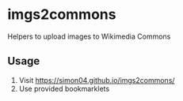 # imgs2commons
Helpers to upload images to Wikimedia Commons

## Usage
1. Visit https://simon04.github.io/imgs2commons/
2. Use provided bookmarklets
